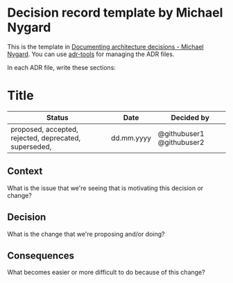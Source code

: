 # Decision record template by Michael Nygard

This is the template in
[Documenting architecture decisions - Michael Nygard](http://thinkrelevance.com/blog/2011/11/15/documenting-architecture-decisions).
You can use [adr-tools](https://github.com/npryce/adr-tools) for managing the
ADR files.

In each ADR file, write these sections:

# Title

| Status                                                | Date       | Decided by                |
| ----------------------------------------------------- | ---------- | ------------------------- |
| proposed, accepted, rejected, deprecated, superseded, | dd.mm.yyyy | @githubuser1 @githubuser2 |

## Context

What is the issue that we're seeing that is motivating this decision or change?

## Decision

What is the change that we're proposing and/or doing?

## Consequences

What becomes easier or more difficult to do because of this change?
